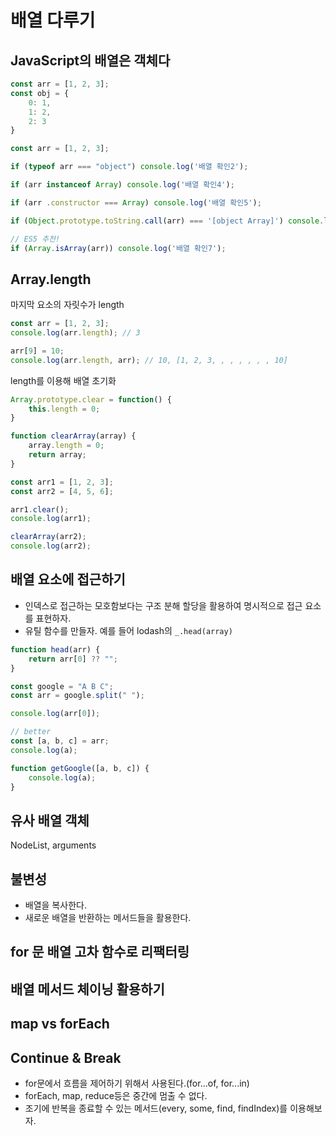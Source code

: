 # 배열 다루기

## JavaScript의 배열은 객체다

```javascript
const arr = [1, 2, 3];
const obj = {
    0: 1,
    1: 2,
    2: 3
}
```

```javascript
const arr = [1, 2, 3];

if (typeof arr === "object") console.log('배열 확인2');

if (arr instanceof Array) console.log('배열 확인4');

if (arr .constructor === Array) console.log('배열 확인5');

if (Object.prototype.toString.call(arr) === '[object Array]') console.log('배열 확인6'); 

// ES5 추천!
if (Array.isArray(arr)) console.log('배열 확인7');
```

## Array.length

마지막 요소의 자릿수가 length
```javascript
const arr = [1, 2, 3];
console.log(arr.length); // 3

arr[9] = 10;
console.log(arr.length, arr); // 10, [1, 2, 3, , , , , , , 10]
```

length를 이용해 배열 초기화
```javascript
Array.prototype.clear = function() {
    this.length = 0;
}

function clearArray(array) {
    array.length = 0;
    return array;
}

const arr1 = [1, 2, 3];
const arr2 = [4, 5, 6];

arr1.clear();
console.log(arr1);

clearArray(arr2);
console.log(arr2);
```

## 배열 요소에 접근하기
- 인덱스로 접근하는 모호함보다는 구조 분해 할당을 활용하여 명시적으로 접근 요소를 표현하자.
- 유틸 함수를 만들자. 예를 들어 lodash의 `_.head(array)`

```javascript
function head(arr) {
    return arr[0] ?? "";
}
```

```javascript
const google = "A B C";
const arr = google.split(" ");

console.log(arr[0]);

// better
const [a, b, c] = arr;
console.log(a);

function getGoogle([a, b, c]) {
    console.log(a);
}
```

## 유사 배열 객체 
NodeList, arguments

## 불변성
- 배열을 복사한다.
- 새로운 배열을 반환하는 메서드들을 활용한다.

## for 문 배열 고차 함수로 리팩터링

## 배열 메서드 체이닝 활용하기

## map vs forEach

## Continue & Break
- for문에서 흐름을 제어하기 위해서 사용된다.(for...of, for...in)
- forEach, map, reduce등은 중간에 멈출 수 없다.
- 조기에 반복을 종료할 수 있는 메서드(every, some, find, findIndex)를 이용해보자.
